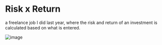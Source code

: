 # Risk x Return
a freelance job I did last year, where the risk and return of an investment is calculated based on what is entered.

![image](https://user-images.githubusercontent.com/71194114/214160965-5bbf4b26-3be6-4631-8a20-473776234904.png)


